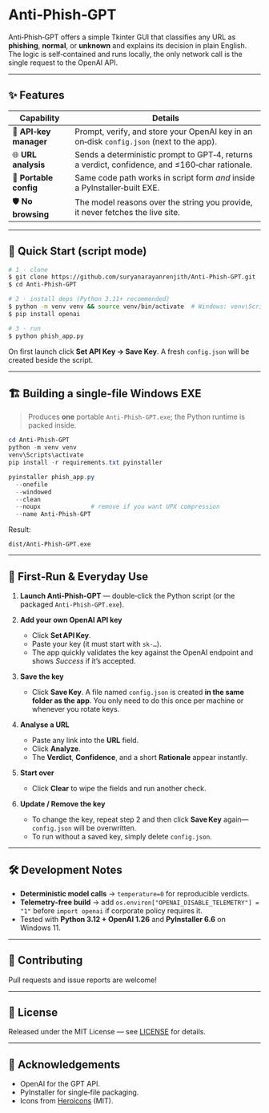 # Anti‑Phish‑GPT

Anti‑Phish‑GPT offers a simple Tkinter GUI that classifies any URL as **phishing**, **normal**, or **unknown** and explains its decision in plain English. The logic is self‑contained and runs locally, the only network call is the single request to the OpenAI API.

---

## ✨ Features

| Capability             | Details                                                                                        |
| ---------------------- | ---------------------------------------------------------------------------------------------- |
| 🔑 **API‑key manager** | Prompt, verify, and store your OpenAI key in an on‑disk `config.json` (next to the app).       |
| 🌐 **URL analysis**    | Sends a deterministic prompt to GPT‑4, returns a verdict, confidence, and ≤160‑char rationale. |
| 📄 **Portable config** | Same code path works in script form *and* inside a PyInstaller‑built EXE.                      |
| 🛡️ **No browsing**    | The model reasons over the string you provide, it never fetches the live site.                 |

---

## 🚀 Quick Start (script mode)

```bash
# 1 · clone
$ git clone https://github.com/suryanarayanrenjith/Anti‑Phish‑GPT.git
$ cd Anti‑Phish‑GPT

# 2 · install deps (Python 3.11+ recommended)
$ python -m venv venv && source venv/bin/activate  # Windows: venv\Scripts\activate
$ pip install openai

# 3 · run
$ python phish_app.py
```

On first launch click **Set API Key → Save Key**. A fresh `config.json` will be created beside the script.

---

## 🏗️ Building a single‑file Windows EXE

> Produces **one** portable `Anti-Phish-GPT.exe`; the Python runtime is packed inside.

```powershell
cd Anti-Phish-GPT
python -m venv venv
venv\Scripts\activate
pip install -r requirements.txt pyinstaller

pyinstaller phish_app.py
  --onefile
  --windowed
  --clean
  --noupx              # remove if you want UPX compression
  --name Anti-Phish-GPT
```

Result:

```
dist/Anti-Phish-GPT.exe
```

---

## 🔑 First‑Run & Everyday Use

1. **Launch Anti‑Phish‑GPT** — double‑click the Python script (or the packaged `Anti-Phish-GPT.exe`).
2. **Add your own OpenAI API key**

   * Click **Set API Key**.
   * Paste your key (it must start with `sk-…`).
   * The app quickly validates the key against the OpenAI endpoint and shows *Success* if it’s accepted.
3. **Save the key**

   * Click **Save Key**. A file named `config.json` is created **in the same folder as the app**. You only need to do this once per machine or whenever you rotate keys.
4. **Analyse a URL**

   * Paste any link into the **URL** field.
   * Click **Analyze**.
   * The **Verdict**, **Confidence**, and a short **Rationale** appear instantly.
5. **Start over**

   * Click **Clear** to wipe the fields and run another check.
6. **Update / Remove the key**

   * To change the key, repeat step 2 and then click **Save Key** again—`config.json` will be overwritten.
   * To run without a saved key, simply delete `config.json`.

---

## 🛠️ Development Notes

* **Deterministic model calls** → `temperature=0` for reproducible verdicts.
* **Telemetry‑free build** → add `os.environ["OPENAI_DISABLE_TELEMETRY"] = "1"` before `import openai` if corporate policy requires it.
* Tested with **Python 3.12 + OpenAI 1.26** and **PyInstaller 6.6** on Windows 11.

---

## 🤝 Contributing

Pull requests and issue reports are welcome!

---

## 📜 License

Released under the MIT License — see [LICENSE](LICENSE) for details.

---

## 🙏 Acknowledgements

* OpenAI for the GPT API.
* PyInstaller for single‑file packaging.
* Icons from [Heroicons](https://heroicons.com/) (MIT).
